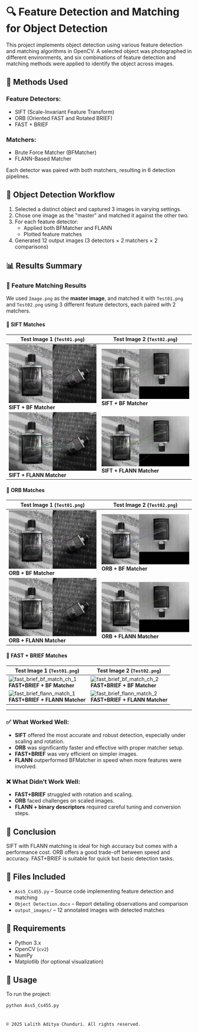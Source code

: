 # 🔍 Feature Detection and Matching for Object Detection

This project implements object detection using various feature detection and matching algorithms in OpenCV. A selected object was photographed in different environments, and six combinations of feature detection and matching methods were applied to identify the object across images.

## 🧠 Methods Used

### Feature Detectors:
- SIFT (Scale-Invariant Feature Transform)
- ORB (Oriented FAST and Rotated BRIEF)
- FAST + BRIEF

### Matchers:
- Brute Force Matcher (BFMatcher)
- FLANN-Based Matcher

Each detector was paired with both matchers, resulting in 6 detection pipelines.

## 🧪 Object Detection Workflow
1. Selected a distinct object and captured 3 images in varying settings.
2. Chose one image as the "master" and matched it against the other two.
3. For each feature detector:
   - Applied both BFMatcher and FLANN
   - Plotted feature matches
4. Generated 12 output images (3 detectors × 2 matchers × 2 comparisons)

## 📊 Results Summary

### 📸 Feature Matching Results

We used `Image.png` as the **master image**, and matched it with `Test01.png` and `Test02.png` using 3 different feature detectors, each paired with 2 matchers.

#### 🔹 SIFT Matches
| Test Image 1 (`Test01.png`) | Test Image 2 (`Test02.png`) |
|-----------------------------|------------------------------|
| ![sift_bf_match_1](Images/sift_bf_match_1.jpg)<br>**SIFT + BF Matcher** | ![sift_bf_match_2](Images/sift_bf_match_2.jpg)<br>**SIFT + BF Matcher** |
| ![sift_flann_match_1](Images/sift_flann_match_1.jpg)<br>**SIFT + FLANN Matcher** | ![sift_flann_match_2](Images/sift_flann_match_2.jpg)<br>**SIFT + FLANN Matcher** |

#### 🔹 ORB Matches
| Test Image 1 (`Test01.png`) | Test Image 2 (`Test02.png`) |
|-----------------------------|------------------------------|
| ![orb_bf_match_1](Images/orb_bf_match_1.jpg)<br>**ORB + BF Matcher** | ![orb_bf_match_2](Images/orb_bf_match_2.jpg)<br>**ORB + BF Matcher** |
| ![orb_flann_match_1](Images/orb_flann_match_1.jpg)<br>**ORB + FLANN Matcher** | ![orb_flann_match_2](Images/orb_flann_match_2.jpg)<br>**ORB + FLANN Matcher** |

#### 🔹 FAST + BRIEF Matches
| Test Image 1 (`Test01.png`) | Test Image 2 (`Test02.png`) |
|-----------------------------|------------------------------|
| ![fast_brief_bf_match_ch_1](Images/fast_brief_bf_match_ch_1.png)<br>**FAST+BRIEF + BF Matcher** | ![fast_brief_bf_match_ch_2](Images/fast_brief_bf_match_ch_2.png)<br>**FAST+BRIEF + BF Matcher** |
| ![fast_brief_flann_match_1](Images/fast_brief_flann_match_1.png)<br>**FAST+BRIEF + FLANN Matcher** | ![fast_brief_flann_match_2](Imagess/fast_brief_flann_match_2.png)<br>**FAST+BRIEF + FLANN Matcher** |

---



### ✅ What Worked Well:
- **SIFT** offered the most accurate and robust detection, especially under scaling and rotation.
- **ORB** was significantly faster and effective with proper matcher setup.
- **FAST+BRIEF** was very efficient on simpler images.
- **FLANN** outperformed BFMatcher in speed when more features were involved.

### ❌ What Didn’t Work Well:
- **FAST+BRIEF** struggled with rotation and scaling.
- **ORB** faced challenges on scaled images.
- **FLANN + binary descriptors** required careful tuning and conversion steps.

## 🏁 Conclusion

SIFT with FLANN matching is ideal for high accuracy but comes with a performance cost. ORB offers a good trade-off between speed and accuracy. FAST+BRIEF is suitable for quick but basic detection tasks.

## 📁 Files Included
- `Ass5_Cs455.py` – Source code implementing feature detection and matching
- `Object Detection.docx` – Report detailing observations and comparison
- `output_images/` – 12 annotated images with detected matches

## 🔧 Requirements
- Python 3.x
- OpenCV (`cv2`)
- NumPy
- Matplotlib (for optional visualization)

## 📌 Usage
To run the project:
```bash
python Ass5_Cs455.py


© 2025 Lalith Aditya Chunduri. All rights reserved.

